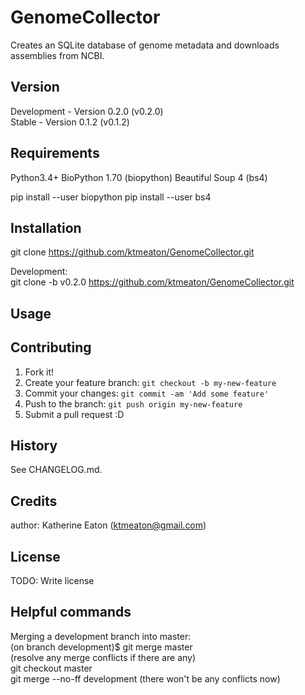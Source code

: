 # GenomeCollector
Creates an SQLite database of genome metadata and downloads assemblies from NCBI.

## Version

Development - Version 0.2.0 (v0.2.0)  
Stable - Version 0.1.2 (v0.1.2) 

## Requirements
Python3.4+
BioPython 1.70 (biopython)
Beautiful Soup 4 (bs4)

pip install --user biopython
pip install --user bs4

## Installation

git clone https://github.com/ktmeaton/GenomeCollector.git   

Development:  
git clone -b v0.2.0 https://github.com/ktmeaton/GenomeCollector.git   

## Usage



## Contributing

1. Fork it!
2. Create your feature branch: `git checkout -b my-new-feature`
3. Commit your changes: `git commit -am 'Add some feature'`
4. Push to the branch: `git push origin my-new-feature`
5. Submit a pull request :D

## History

See CHANGELOG.md.

## Credits

author: Katherine Eaton (ktmeaton@gmail.com)

## License

TODO: Write license

## Helpful commands  
Merging a development branch into master:  
    (on branch development)$ git merge master  
    (resolve any merge conflicts if there are any)  
    git checkout master  
    git merge --no-ff development (there won't be any conflicts now)  
